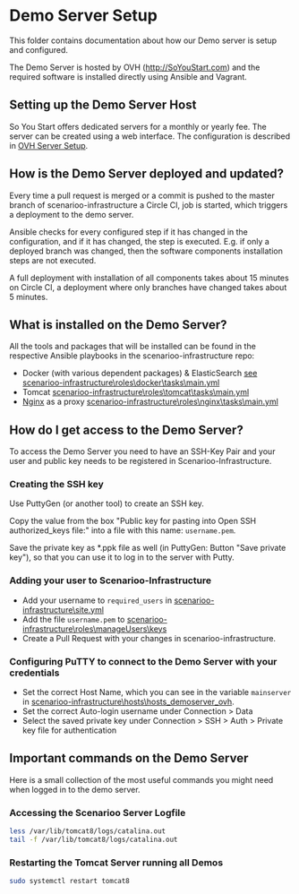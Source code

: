 # Demo Server Setup

This folder contains documentation about how our Demo server is setup and configured.

The Demo Server is hosted by OVH (http://SoYouStart.com) and the required software is installed directly using Ansible and Vagrant.

## Setting up the Demo Server Host
So You Start offers dedicated servers for a monthly or yearly fee. The server can be created using a web interface.
The configuration is described in [OVH Server Setup](OVH-Server-Setup.md).

## How is the Demo Server deployed and updated?
Every time a pull request is merged or a commit is pushed to the master branch of scenarioo-infrastructure a Circle CI, job is started, which triggers a deployment to the demo server.

Ansible checks for every configured step if it has changed in the configuration, and if it has changed, the step is executed. E.g. if only a deployed branch was changed, then the software components installation steps are not executed.

A full deployment with installation of all components takes about 15 minutes on Circle CI, a deployment where only branches have changed takes about 5 minutes.

## What is installed on the Demo Server?
All the tools and packages that will be installed can be found in the respective Ansible playbooks in the scenarioo-infrastructure repo:

* Docker (with various dependent packages) & ElasticSearch [see scenarioo-infrastructure\roles\docker\tasks\main.yml](https://github.com/scenarioo/scenarioo-infrastructure/blob/master/roles/docker/tasks/main.yml)
* Tomcat [scenarioo-infrastructure\roles\tomcat\tasks\main.yml](https://github.com/scenarioo/scenarioo-infrastructure/blob/master/roles/tomcat/tasks/main.yml)
* [Nginx](nginx.md) as a proxy [scenarioo-infrastructure\roles\nginx\tasks\main.yml](https://github.com/scenarioo/scenarioo-infrastructure/blob/master/roles/nginx/tasks/main.yml)

## How do I get access to the Demo Server?
To access the Demo Server you need to have an SSH-Key Pair and your user and public key needs to be registered in Scenarioo-Infrastructure.

### Creating the SSH key
Use PuttyGen (or another tool) to create an SSH key. 

Copy the value from the box "Public key for pasting into Open SSH authorized_keys file:" into a file with this name: `username.pem`.

Save the private key as *.ppk file as well (in PuttyGen: Button "Save private key"), so that you can use it to log in to the server with Putty.

### Adding your user to Scenarioo-Infrastructure
* Add your username to `required_users` in [scenarioo-infrastructure\site.yml](https://github.com/scenarioo/scenarioo-infrastructure/blob/master/site.yml)
* Add the file `username.pem` to [scenarioo-infrastructure\roles\manageUsers\keys](https://github.com/scenarioo/scenarioo-infrastructure/tree/master/roles/manageUsers/keys)
* Create a Pull Request with your changes in scenarioo-infrastructure.

### Configuring PuTTY to connect to the Demo Server with your credentials
* Set the correct Host Name, which you can see in the variable `mainserver` in [scenarioo-infrastructure\hosts\hosts_demoserver_ovh](https://github.com/scenarioo/scenarioo-infrastructure/blob/master/hosts/hosts_demoserver_ovh).
* Set the correct Auto-login username under Connection > Data
* Select the saved private key under Connection > SSH > Auth > Private key file for authentication

## Important commands on the Demo Server
Here is a small collection of the most useful commands you might need when logged in to the demo server.

### Accessing the Scenarioo Server Logfile
```Bash
less /var/lib/tomcat8/logs/catalina.out
tail -f /var/lib/tomcat8/logs/catalina.out
```

### Restarting the Tomcat Server running all Demos
```Bash
sudo systemctl restart tomcat8
```
